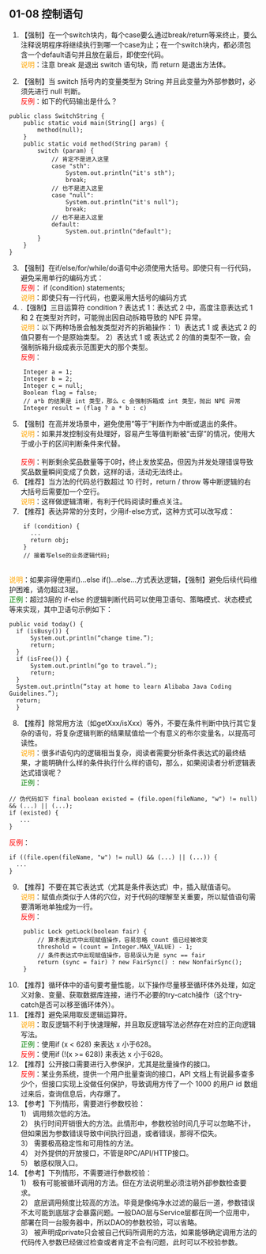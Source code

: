## 01-08 控制语句 
1. 【强制】在一个switch块内，每个case要么通过break/return等来终止，要么注释说明程序将继续执行到哪一个case为止；在一个switch块内，都必须包含一个default语句并且放在最后，即使空代码。 
<br><span style="color:orange">说明</span>：注意 break 是退出 switch 语句块，而 return 是退出方法体。

2. 【强制】当 switch 括号内的变量类型为 String 并且此变量为外部参数时，必须先进行 null 判断。
<br><span style="color:red">反例</span>：如下的代码输出是什么？
```
public class SwitchString {
    public static void main(String[] args) {
        method(null);
    }
    public static void method(String param) {
        switch (param) {
            // 肯定不是进入这里
            case "sth":
                System.out.println("it's sth");
                break;
            // 也不是进入这里
            case "null":
                System.out.println("it's null");
                break;
            // 也不是进入这里
            default:
                System.out.println("default");
        }
    }
}
```
   
3. 【强制】在if/else/for/while/do语句中必须使用大括号。即使只有一行代码，避免采用单行的编码方式：
   <br><span style="color:red">反例</span>： if (condition) statements;
   <br><span style="color:orange">说明</span>：即使只有一行代码，也要采用大括号的编码方式
4. .【强制】三目运算符 condition ? 表达式 1：表达式 2 中，高度注意表达式 1 和 2 在类型对齐时，可能抛出因自动拆箱导致的 NPE 异常。
   <br><span style="color:orange">说明</span>：以下两种场景会触发类型对齐的拆箱操作：
   1）表达式 1 或 表达式 2 的值只要有一个是原始类型。
   2）表达式 1 或 表达式 2 的值的类型不一致，会强制拆箱升级成表示范围更大的那个类型。
   <br><span style="color:red">反例</span>：
```
    Integer a = 1;
    Integer b = 2;
    Integer c = null;
    Boolean flag = false;
    // a*b 的结果是 int 类型，那么 c 会强制拆箱成 int 类型，抛出 NPE 异常
    Integer result = (flag ? a * b : c)
```

5. 【强制】在高并发场景中，避免使用”等于”判断作为中断或退出的条件。 
<br><span style="color:orange">说明</span>：如果并发控制没有处理好，容易产生等值判断被“击穿”的情况，使用大于或小于的区间判断条件来代替。  
<br><span style="color:red">反例</span>：判断剩余奖品数量等于0时，终止发放奖品，但因为并发处理错误导致奖品数量瞬间变成了负数，这样的话，活动无法终止。 
6. 【推荐】当方法的代码总行数超过 10 行时，return / throw 等中断逻辑的右大括号后需要加一个空行。
   <br><span style="color:orange">说明</span>：这样做逻辑清晰，有利于代码阅读时重点关注。
7. 【推荐】表达异常的分支时，少用if-else方式，这种方式可以改写成： 
```
    if (condition) {              
      ...              
      return obj;    
    }   
    // 接着写else的业务逻辑代码; 
```
<br><span style="color:orange">说明</span>：如果非得使用if()...else if()...else...方式表达逻辑，【强制】避免后续代码维护困难，请勿超过3层。
<br><span style="color:green">正例</span>：超过3层的 if-else 的逻辑判断代码可以使用卫语句、策略模式、状态模式等来实现，其中卫语句示例如下： 
```
public void today() {      
  if (isBusy()) {   
      System.out.println(“change time.”);            
      return; 
  }       
  if (isFree()) {  
      System.out.println(“go to travel.”);             
      return;     
  }  
  System.out.println(“stay at home to learn Alibaba Java Coding Guidelines.”);      
  return; 
  } 
```
8. 【推荐】除常用方法（如getXxx/isXxx）等外，不要在条件判断中执行其它复杂的语句，将复杂逻辑判断的结果赋值给一个有意义的布尔变量名，以提高可读性。 
<br><span style="color:orange">说明</span>：很多if语句内的逻辑相当复杂，阅读者需要分析条件表达式的最终结果，才能明确什么样的条件执行什么样的语句，那么，如果阅读者分析逻辑表达式错误呢？ <br><span style="color:green">正例</span>： 
```
// 伪代码如下 final boolean existed = (file.open(fileName, "w") != null) && (...) || (...); 
if (existed) {    
   ... 
}  
```  
<span style="color:red">反例</span>：
```
if ((file.open(fileName, "w") != null) && (...) || (...)) {     
  ... 
}
```
9. 【推荐】不要在其它表达式（尤其是条件表达式）中，插入赋值语句。
   <br><span style="color:orange">说明</span>：赋值点类似于人体的穴位，对于代码的理解至关重要，所以赋值语句需要清晰地单独成为一行。
   <br><span style="color:red">反例</span>：
```
    public Lock getLock(boolean fair) {
        // 算术表达式中出现赋值操作，容易忽略 count 值已经被改变
        threshold = (count = Integer.MAX_VALUE) - 1;
        // 条件表达式中出现赋值操作，容易误认为是 sync == fair
        return (sync = fair) ? new FairSync() : new NonfairSync();
    }
```
10. 【推荐】循环体中的语句要考量性能，以下操作尽量移至循环体外处理，如定义对象、变量、获取数据库连接，进行不必要的try-catch操作（这个try-catch是否可以移至循环体外）。 
11. 【推荐】避免采用取反逻辑运算符。 
<br><span style="color:orange">说明</span>：取反逻辑不利于快速理解，并且取反逻辑写法必然存在对应的正向逻辑写法。 
<br><span style="color:green">正例</span>：使用if (x < 628) 来表达 x 小于628。
<br><span style="color:red">反例</span>：使用if (!(x >= 628)) 来表达 x 小于628。
12. 【推荐】公开接口需要进行入参保护，尤其是批量操作的接口。
    <br><span style="color:red">反例</span>：某业务系统，提供一个用户批量查询的接口，API 文档上有说最多查多少个，但接口实现上没做任何保护，导致调用方传了一个 1000 的用户 id 数组过来后，查询信息后，内存爆了。
13. 【参考】下列情形，需要进行参数校验：  
1） 调用频次低的方法。  
2） 执行时间开销很大的方法。此情形中，参数校验时间几乎可以忽略不计，但如果因为参数错误导致中间执行回退，或者错误，那得不偿失。  
3） 需要极高稳定性和可用性的方法。  
4） 对外提供的开放接口，不管是RPC/API/HTTP接口。  
5） 敏感权限入口。 
14. 【参考】下列情形，不需要进行参数校验：
<br>1） 极有可能被循环调用的方法。但在方法说明里必须注明外部参数检查要求。
<br>2） 底层调用频度比较高的方法。毕竟是像纯净水过滤的最后一道，参数错误不太可能到底层才会暴露问题。一般DAO层与Service层都在同一个应用中，部署在同一台服务器中，所以DAO的参数校验，可以省略。
<br>3） 被声明成private只会被自己代码所调用的方法，如果能够确定调用方法的代码传入参数已经做过检查或者肯定不会有问题，此时可以不校验参数。